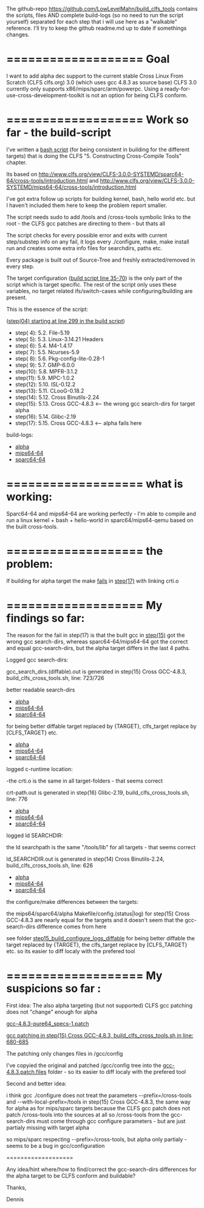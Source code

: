The github-repo https://github.com/LowLevelMahn/build_clfs_tools contains the scripts, files AND complete build-logs (so no need to run the script yourself) 
separated for each step that i will use here as a "walkable" reference. I'll try to keep the github readme.md up to date if somethings changes.

===================
Goal
===================

I want to add alpha dec support to the current stable Cross Linux From Scratch (CLFS clfs.org) 3.0 (which uses gcc 4.8.3 as source base)
CLFS 3.0 currently only supports x86/mips/sparc/arm/powerpc.
Using a ready-for-use-cross-development-toolkit is not an option for being CLFS conform.

===================
Work so far - the build-script
===================

I've written a [bash script](build_clfs_cross_tools.sh) (for being consistent in building for the different targets) 
that is doing the CLFS "5. Constructing Cross-Compile Tools" chapter.

Its based on http://www.clfs.org/view/CLFS-3.0.0-SYSTEMD/sparc64-64/cross-tools/introduction.html and 
http://www.clfs.org/view/CLFS-3.0.0-SYSTEMD/mips64-64/cross-tools/introduction.html

I've got extra follow up scripts for building kernel, bash, hello world etc. but I haven't included them here to keep the problem report smaller.

The script needs sudo to add /tools and /cross-tools symbolic links to the root - the CLFS gcc patches are directing to them - but thats all

The script checks for every possible error and exits with current step/substep info on any fail, it logs every ./configure, make, make install run
and creates some extra info files for searchdirs, paths etc.

Every package is built out of Source-Tree and freshly extracted/removed in every step.

The target configuration ([build script line 35-70](build_clfs_cross_tools.sh#L35-L70)) is the only part of the script which is target specific.
The rest of the script only uses these variables, no target related ifs/switch-cases while configuring/building are present.

This is the essence of the script:

([step(04) starting at line 299 in the build script](build_clfs_cross_tools.sh#L299))
* step( 4): 5.2.  File-5.19 
* step( 5): 5.3.  Linux-3.14.21 Headers
* step( 6): 5.4.  M4-1.4.17
* step( 7): 5.5.  Ncurses-5.9
* step( 8): 5.6.  Pkg-config-lite-0.28-1
* step( 9): 5.7.  GMP-6.0.0
* step(10): 5.8.  MPFR-3.1.2
* step(11): 5.9.  MPC-1.0.2
* step(12): 5.10. ISL-0.12.2
* step(13): 5.11. CLooG-0.18.2
* step(14): 5.12. Cross Binutils-2.24
* step(15): 5.13. Cross GCC-4.8.3 <-- the wrong gcc search-dirs for target alpha
* step(16): 5.14. Glibc-2.19
* step(17): 5.15. Cross GCC-4.8.3 <-- alpha fails here

build-logs: 
* [alpha](clfs_cross_tools/system/alpha/build_log)
* [mips64-64](clfs_cross_tools/system/mips64-64/build_log)
* [sparc64-64](clfs_cross_tools/system/sparc64-64/build_log)

===================
what is working:
===================

Sparc64-64 and mips64-64 are working perfectly - I'm able to compile and run a linux kernel + bash + hello-world in sparc64/mips64-qemu
based on the built cross-tools.

===================
the problem:
===================

If building for alpha target the make [fails](clfs_cross_tools/system/alpha/build_log/step_17_gcc-4.8.3/make.out#L3776) in [step(17)](build_clfs_cross_tools.sh#L784-L785) with linking crti.o

===================
My findings so far:
===================

The reason for the fail in step(17) is that the built gcc in [step(15)](build_clfs_cross_tools.sh#L671-L733) got the wrong gcc search-dirs, whereas
sparc64-64/mips64-64 got the correct and equal gcc-search-dirs, but the alpha target differs in the last 4 paths.

Logged gcc search-dirs:

gcc_search_dirs.(diffable).out is generated in step(15) Cross GCC-4.8.3, build_clfs_cross_tools.sh, line: 723/726

better readable search-dirs
* [alpha](clfs_cross_tools/system/alpha/build_log/step_15_gcc-4.8.3/gcc_search_dirs.out)
* [mips64-64](clfs_cross_tools/system/mips64-64/build_log/step_15_gcc-4.8.3/gcc_search_dirs.out)
* [sparc64-64](clfs_cross_tools/system/sparc64-64/build_log/step_15_gcc-4.8.3/gcc_search_dirs.out)

for being better diffable target replaced by {TARGET}, clfs_target replace by [CLFS_TARGET} etc.
* [alpha](clfs_cross_tools/system/alpha/build_log/step_15_gcc-4.8.3/gcc_search_dirs.diffable.out)
* [mips64-64](clfs_cross_tools/system/mips64-64/build_log/step_15_gcc-4.8.3/gcc_search_dirs.diffable.out)
* [sparc64-64](clfs_cross_tools/system/sparc64-64/build_log/step_15_gcc-4.8.3/gcc_search_dirs.diffable.out)

logged c-runtime location:

-the crti.o is the same in all target-folders - that seems correct

crt-path.out is generated in step(16) Glibc-2.19, build_clfs_cross_tools.sh, line: 776
* [alpha](clfs_cross_tools/system/alpha/build_log/step_16_glibc-2.19/crt-path.out)
* [mips64-64](clfs_cross_tools/system/mips64-64/build_log/step_16_glibc-2.19/crt-path.out)
* [sparc64-64](clfs_cross_tools/system/sparc64-64/build_log/step_16_glibc-2.19/crt-path.out)

logged ld SEARCHDIR:

the ld searchpath is the same "/tools/lib" for all targets - that seems correct

ld_SEARCHDIR.out is generated in step(14) Cross Binutils-2.24, build_clfs_cross_tools.sh, line: 626
* [alpha](clfs_cross_tools/system/alpha/build_log/step_14_binutils-2.24/ld_SEARCHDIR.out)
* [mips64-64](clfs_cross_tools/system/mips64-64/build_log/step_14_binutils-2.24/ld_SEARCHDIR.out)
* [sparc64-64](clfs_cross_tools/system/sparc64-64/build_log/step_14_binutils-2.24/ld_SEARCHDIR.out)

the configure/make differences between the targets:

the mips64/sparc64/alpha Makefile/config.(status|log) for step(15) Cross GCC-4.8.3 are nearly equal for the targets
and it doesn't seem that the gcc-search-dirs difference comes from here

see folder [step15_build_configure_logs_diffable](/step15_build_configure_logs_diffable)
for being better diffable the target replaced by {TARGET}, the clfs_target replace by [CLFS_TARGET} etc. so its easier to diff localy with the prefered tool

===================
My suspicions so far : 
===================

First idea: The also alpha targeting (but not supported) CLFS gcc patching does not "change" enough for alpha

[gcc-4.8.3-pure64_specs-1.patch](clfs_cross_tools/files/gcc-4.8.3-pure64_specs-1.patch)

[gcc patching in step(15) Cross GCC-4.8.3, build_clfs_cross_tools.sh in line: 680-685](build_clfs_cross_tools.sh#L680-L685)

The patching only changes files in /gcc/config

I've copyied the original and patched /gcc/config tree into the [gcc-4.8.3.patch.files](gcc-4.8.3.patch.files) folder - so its easier to diff localy with the prefered tool

Second and better idea: 

i think gcc ./configure does not treat the parameters --prefix=/cross-tools and --with-local-prefix=/tools in step(15) Cross GCC-4.8.3, the same way for alpha as for mips/sparc targets
because the CLFS gcc patch does not patch /cross-tools into the sources at all so /cross-tools from the gcc-search-dirs must come through gcc configure parameters - but are just partialy missing with target alpha

so mips/sparc respecting --prefix=/cross-tools, but alpha only partialy - seems to be a bug in gcc/configuration

===================

Any idea/hint where/how to find/correct the gcc-search-dirs differences for the alpha target to be CLFS conform and buildable?

Thanks,

Dennis
